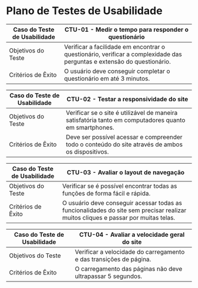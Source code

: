 # Plano de Testes de Usabilidade

<table>
    <thead>
        <tr> 
            <th>Caso do Teste de Usabilidade</th>
            <th>CTU-01 - Medir o tempo para responder o questionário</th>
        </tr>
    </thead>
       <tbody>
        <tr> 
            <td>Objetivos do Teste</td>
            <td>
                Verificar a facilidade em encontrar o questionário, verificar a complexidade das perguntas e extensão do questionário.
            </td>
        </tr>
        <tr> 
            <td>Critérios de Êxito</td>
            <td>
                O usuário deve conseguir completar o questionário em até 3 minutos.
            </td>
        </tr>
    </tbody>
</table>

<table>
    <thead>
        <tr> 
            <th>Caso do Teste de Usabilidade</th>
            <th>CTU-02 - Testar a responsividade do site</th>
        </tr>
    </thead>
       <tbody>
        <tr> 
            <td>Objetivos do Teste</td>
            <td>
                Verificar se o site é utilizável de maneira satisfatória tanto em computadores quanto em smartphones.
            </td>
        </tr>
        <tr> 
            <td>Critérios de Êxito</td>
            <td>
                Deve ser possível acessar e compreender todo o conteúdo do site através de ambos os dispositivos.
            </td>
        </tr>
    </tbody>
</table>

<table>
    <thead>
        <tr> 
            <th>Caso do Teste de Usabilidade</th>
            <th>CTU-03 - Avaliar o layout de navegação</th>
        </tr>
    </thead>
       <tbody>
        <tr> 
            <td>Objetivos do Teste</td>
            <td>
                Verificar se é possível encontrar todas as funções de forma fácil e rápida.
            </td>
        </tr>
        <tr> 
            <td>Critérios de Êxito</td>
            <td>
                O usuário deve conseguir acessar todas as funcionalidades do site sem precisar realizar muitos cliques e passar por muitas telas.
            </td>
        </tr>
    </tbody>
</table>

<table>
    <thead>
        <tr> 
            <th>Caso do Teste de Usabilidade</th>
            <th>CTU-04 - Avaliar a velocidade geral do site</th>
        </tr>
    </thead>
       <tbody>
        <tr> 
            <td>Objetivos do Teste</td>
            <td>
                Verificar a velocidade do carregamento e das transições de página.
            </td>
        </tr>
        <tr> 
            <td>Critérios de Êxito</td>
            <td>
                O carregamento das páginas não deve ultrapassar 5 segundos.
            </td>
        </tr>
    </tbody>
</table>
